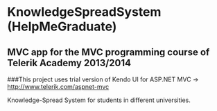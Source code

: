 KnowledgeSpreadSystem (HelpMeGraduate)
==============
## MVC app for the MVC programming course of Telerik Academy 2013/2014

###This project uses trial version of Kendo UI for ASP.NET MVC -> http://www.telerik.com/aspnet-mvc 

Knowledge-Spread System for students in different universities.
